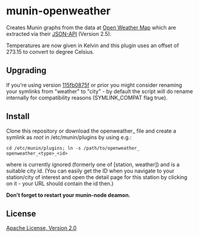 munin-openweather
=================

Creates Munin graphs from the data at [Open Weather Map](http://openweathermap.org/) which are extracted
via their [JSON-API](http://openweathermap.org/wiki/API/JSON_API) (Version 2.5).

Temperatures are now given in Kelvin and this plugin uses an offset of 273.15 to convert to degree Celsius.

Upgrading
---------

If you're using version [115fb0875f](https://github.com/cmur2/munin-openweather/commit/115fb0875f41dc6e493963ca0cbfe2700c31c2ad)
or prior you might consider renaming your symlinks from <type> "weather" to "city" - by default the script
will do rename internally for compatibility reasons (SYMLINK_COMPAT flag true).

Install
-------

Clone this repository or download the openweather_ file and create a
symlink as *root* in /etc/munin/plugins by using e.g.:

	cd /etc/munin/plugins; ln -s /path/to/openweather_ openweather_<type>_<id>

where <type> is currently ignored (formerly one of [station, weather]) and <id>
is a suitable city id.
(You can easily get the ID when you navigate to your station/city of interest and open
the detail page for this station by clicking on it - your URL should contain the id then.)

**Don't forget to restart your munin-node deamon.**

License
-------

[Apache License, Version 2.0](https://www.apache.org/licenses/LICENSE-2.0)
